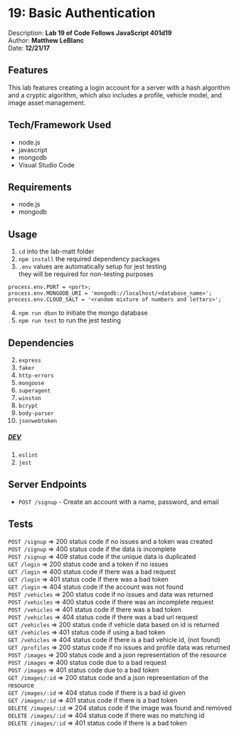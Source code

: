# 19: Basic Authentication 
Description: **Lab 19 of Code Fellows JavaScript 401d19** </br>
Author: **Matthew LeBlanc** </br>
Date: **12/21/17**

## Features
This lab features creating a login account for a server with a hash algorithm and a cryptic algorithm, which also includes a profile, vehicle model, and image asset management.

## Tech/Framework Used
- node.js
- javascript
- mongodb
- Visual Studio Code

## Requirements
- node.js
- mongodb


## Usage
1. `cd` into the lab-matt folder
2. `npm install` the required dependency packages
3. `.env` values are automatically setup for jest testing</br>
they will be required for non-testing purposes
```
process.env.PORT = <port>;
process.env.MONGODB_URI = 'mongodb://localhost/<database_name>';
process.env.CLOUD_SALT = '<random mixture of numbers and letters>';
```
4. `npm run dbon` to initiate the mongo database
5. `npm run test` to run the jest testing

## Dependencies
2. `express`
3. `faker`
4. `http-errors`
5. `mongoose`
6. `superagent`
7. `winston`
8. `bcrypt`
9. `body-parser`
10. `jsonwebtoken`
##### <u>DEV</u>
1. `eslint`
2. `jest`

## Server Endpoints
- `POST /signup` - Create an account with a name, password, and email

## Tests
`POST /signup` => 200 status code if no issues and a token was created </br>
`POST /signup` => 400 status code if the data is incomplete </br>
`POST /signup` => 409 status code if the unique data is duplicated</br>
`GET /login` => 200 status code and a token if no issues </br>
`GET /login` => 400 status code if there was a bad request </br>
`GET /login` => 401 status code if there was a bad token </br>
`GET /login` => 404 status code if the account was not found </br>
`POST /vehicles` => 200 status code if no issues and data was returned </br>
`POST /vehicles` => 400 status code if there was an incomplete request </br>
`POST /vehicles` => 401 status code if there was a bad token </br>
`POST /vehicles` => 404 status code if there was a bad url request </br>
`GET /vehicles` => 200 status code if vehicle data based on id is returned </br>
`GET /vehicles` => 401 status code if using a bad token </br>
`GET /vehicles` => 404 status code if there is a bad vehicle id, (not found) </br>
`GET /profiles` => 200 status code if no issues and profile data was returned </br>
`POST /images` => 200 status code and a json representation of the resource </br>
`POST /images` => 400 status code due to a bad request </br>
`POST /images` => 401 status code due to a bad token </br>
`GET /images/:id` => 200 status code and a json representation of the resource </br>
`GET /images/:id` => 404 status code if there is a bad id given </br>
`GET /images/:id` => 401 status code if there is a bad token </br>
`DELETE /images/:id` => 204 status code if the image was found and removed </br>
`DELETE /images/:id` => 404 status code if there was no matching id </br>
`DELETE /images/:id` => 401 status code if there is a bad token </br>